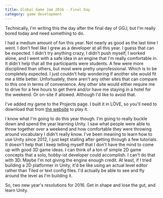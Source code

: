 ```yaml
---
title: Global Game Jam 2016 - Final Day
category: game development
---
```

Technically, I'm writing this the day after the final day of GGJ, but I'm really bored today and need something to do.

I had a medium amount of fun this year. Not nearly as good as the last time I went. I don't feel like I grew as a developer at all this year. I guess that can be expected. I didn't try anything crazy, I didn't push myself, I worked alone, and I went with a safe idea in an engine that I'm really comfortable in. It didn't help that all the participants were students. A few were more disciplined than others, but most were pretty unprofessional. Which is to be completely expected. I just couldn't help wondering if another site would fit me a little better. Unfortuately, there aren't any other sites that can compare to this one in terms of convenience. Any other site would either require me to drive for a few hours to get there and/or have me staying in a hotel for the weekend. Or on-site if allowed. Although I'd like to avoid that.

I've added my game to the Projects page. I built it in LÖVE, so you'll need to download that from [the website](http://www.love2d.org/) to play it.

I know what I'm going to do this year though. I'm going to really buckle down and spend the year learning Unity. I saw what people were able to throw together over a weekend and how comfortable they were throwing around vocabulary I didn't really know. I've been meaning to learn how to use Unity since 2012, I just kept stalling after getting through a few tutorials. It doesn't help that I keep telling myself that I don't have the mind to come up with good 3D game ideas. I can think of a ton of simple 2D game concepts that a solo, hobby-ist developer could accomplish. I can't do that with 3D. Maybe I'm not giving the engine enough credit. At least, if I tried building a 2D platformer in Unity, it'd be like using an actual level editor rather than Tiled or text config files. I'd actually be able to see and fly around the level as I'm building it.

So, two new year's resolutions for 2016. Get in shape and lose the gut, and learn Unity.